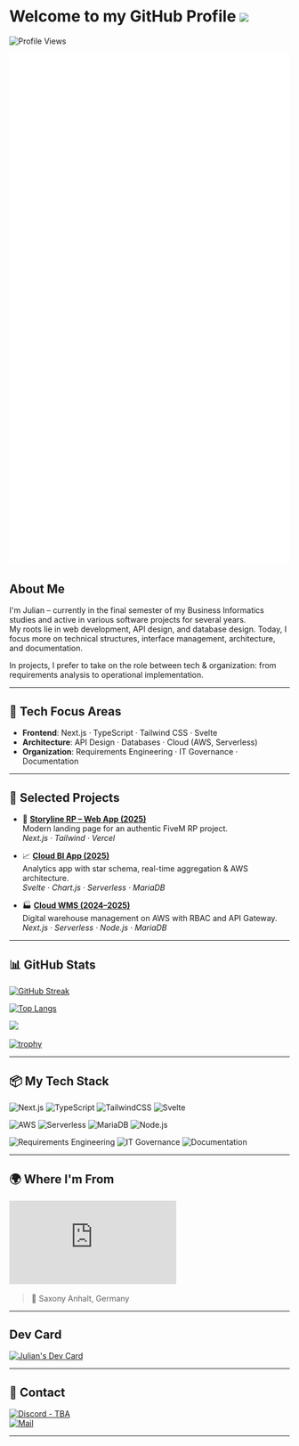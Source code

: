 # Welcome to my GitHub Profile <img src="https://media.giphy.com/media/hvRJCLFzcasrR4ia7z/giphy.gif" width="30px"/>

![Profile Views](https://komarev.com/ghpvc/?username=1Jul1an&style=flat&color=gray)


<!-- GitHub Metrics Section -->
<img src="/github-metrics.svg" alt="GitHub Metrics" />

## About Me

I'm Julian – currently in the final semester of my Business Informatics studies and active in various software projects for several years.  
My roots lie in web development, API design, and database design. Today, I focus more on technical structures, interface management, architecture, and documentation.

In projects, I prefer to take on the role between tech & organization: from requirements analysis to operational implementation.

---

## 🔧 Tech Focus Areas

- **Frontend**: Next.js · TypeScript · Tailwind CSS · Svelte  
- **Architecture**: API Design · Databases · Cloud (AWS, Serverless)  
- **Organization**: Requirements Engineering · IT Governance · Documentation

---

## 🚀 Selected Projects

- 🎯 **[Storyline RP – Web App (2025)](https://github.com/1Jul1an/storyline-web)**  
  Modern landing page for an authentic FiveM RP project.  
  _Next.js · Tailwind · Vercel_

- 📈 **[Cloud BI App (2025)](https://github.com/1Jul1an/cloud-based-business-intelligence-app)**  
  Analytics app with star schema, real-time aggregation & AWS architecture.  
  _Svelte · Chart.js · Serverless · MariaDB_

- 🏭 **[Cloud WMS (2024–2025)](https://github.com/1Jul1an/cloud-based-wms-app)**  
  Digital warehouse management on AWS with RBAC and API Gateway.  
  _Next.js · Serverless · Node.js · MariaDB_

---

## 📊 GitHub Stats

[![GitHub Streak](https://streak-stats.demolab.com?user=1Jul1an&theme=dracula&hide_border=true)](https://git.io/streak-stats)

[![Top Langs](https://github-readme-stats.vercel.app/api/top-langs/?username=1Jul1an&layout=compact&theme=dracula&hide_border=true)](https://github.com/anuraghazra/github-readme-stats)

<p>
  <img width="420" src="https://github-readme-stats.vercel.app/api?username=1Jul1an&count_private=true&show_icons=true&title_color=00FFB6&text_color=ffffff&icon_color=00FFB6&hide_border=true&bg_color=282a36&layout=compact" />
</p>

[![trophy](https://github-profile-trophy.vercel.app/?username=1Jul1an&theme=dracula&margin-w=15&no-frame=true)](https://github.com/ryo-ma/github-profile-trophy)

---

## 📦 My Tech Stack

![Next.js](https://img.shields.io/badge/Next.js-000000?style=flat&logo=nextdotjs&logoColor=white)
![TypeScript](https://img.shields.io/badge/TypeScript-3178C6?style=flat&logo=typescript&logoColor=white)
![TailwindCSS](https://img.shields.io/badge/Tailwind_CSS-38B2AC?style=flat&logo=tailwind-css&logoColor=white)
![Svelte](https://img.shields.io/badge/Svelte-FF3E00?style=flat&logo=svelte&logoColor=white)

![AWS](https://img.shields.io/badge/AWS-232F3E?style=flat&logo=amazon-aws&logoColor=white)
![Serverless](https://img.shields.io/badge/Serverless-FD5750?style=flat&logo=serverless&logoColor=white)
![MariaDB](https://img.shields.io/badge/MariaDB-003545?style=flat&logo=mariadb&logoColor=white)
![Node.js](https://img.shields.io/badge/Node.js-339933?style=flat&logo=node.js&logoColor=white)

![Requirements Engineering](https://img.shields.io/badge/ReqEng-0052CC?style=flat&logo=datadog&logoColor=white)
![IT Governance](https://img.shields.io/badge/IT%20Governance-2C3539?style=flat)
![Documentation](https://img.shields.io/badge/Documentation-0078D4?style=flat&logo=readthedocs&logoColor=white)

---

## 🌍 Where I'm From
[![Map](https://www.openstreetmap.org/export/embed.html?bbox=10.296,51.781,10.366,51.831&layer=mapnik&marker=51.806,10.331)](https://www.openstreetmap.org/?mlat=51.806&mlon=10.331#map=14/51.806/10.331)
> 📍 Saxony Anhalt, Germany

---

## Dev Card
<a href="https://app.daily.dev/1jul1an"><img src="https://api.daily.dev/devcards/v2/16ml9OOXPsT0LJtjSWX0N.png?type=wide&r=k21" width="652" alt="Julian's Dev Card"/></a>

---

## 💬 Contact

[![Discord - TBA](https://img.shields.io/badge/Discord-7289DA?style=flat&logo=discord&logoColor=white)](#)  
[![Mail](https://img.shields.io/badge/E-Mail-333333?style=flat&logo=gmail&logoColor=white)](mailto:JulianBusinessAdress@gmail.com)

---
